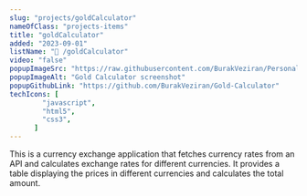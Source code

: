 ```yaml
---
slug: "projects/goldCalculator"
nameOfClass: "projects-items"
title: "goldCalculator"
added: "2023-09-01"
listName: "🥇 /goldCalculator"
video: "false"
popupImageSrc: "https://raw.githubusercontent.com/BurakVeziran/Personal-Website/main/static/goldCalculator.png"
popupImageAlt: "Gold Calculator screenshot"
popupGithubLink: "https://github.com/BurakVeziran/Gold-Calculator"
techIcons: [
        "javascript",
        "html5",
        "css3",
      ]
---
```

This is a currency exchange application that fetches currency rates from an API and calculates exchange rates for different currencies. It provides a table displaying the prices in different currencies and calculates the total amount.

